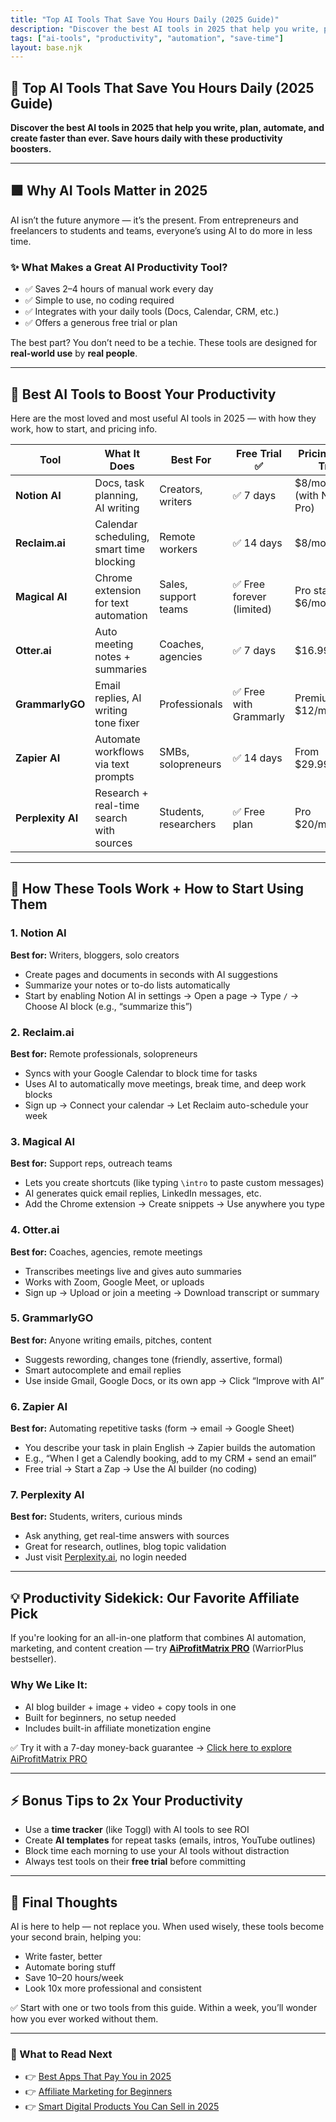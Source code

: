 ```yaml
---
title: "Top AI Tools That Save You Hours Daily (2025 Guide)"
description: "Discover the best AI tools in 2025 that help you write, plan, automate, and create faster than ever. Save hours daily with these productivity boosters."
tags: ["ai-tools", "productivity", "automation", "save-time"]
layout: base.njk
---
```


<article class="article-section">

## 🤖 Top AI Tools That Save You Hours Daily (2025 Guide)

**Discover the best AI tools in 2025 that help you write, plan, automate, and create faster than ever. Save hours daily with these productivity boosters.**

---

## 🟩 Why AI Tools Matter in 2025

AI isn’t the future anymore — it’s the present. From entrepreneurs and freelancers to students and teams, everyone’s using AI to do more in less time.

### ✨ What Makes a Great AI Productivity Tool?
- ✅ Saves 2–4 hours of manual work every day
- ✅ Simple to use, no coding required
- ✅ Integrates with your daily tools (Docs, Calendar, CRM, etc.)
- ✅ Offers a generous free trial or plan

The best part? You don’t need to be a techie. These tools are designed for **real-world use** by **real people**.

---

## 🧠 Best AI Tools to Boost Your Productivity

Here are the most loved and most useful AI tools in 2025 — with how they work, how to start, and pricing info.

| Tool        | What It Does                       | Best For              | Free Trial ✅ | Pricing After Trial | Rating |
| ----------- | ---------------------------------- | --------------------- | ------------- | -------------------- | ------- |
| **Notion AI**   | Docs, task planning, AI writing       | Creators, writers     | ✅ 7 days     | $8/month (with Notion Pro) | ⭐⭐⭐⭐☆ |
| **Reclaim.ai**  | Calendar scheduling, smart time blocking | Remote workers        | ✅ 14 days    | $8/month             | ⭐⭐⭐⭐☆ |
| **Magical AI**  | Chrome extension for text automation  | Sales, support teams  | ✅ Free forever (limited) | Pro starts $6/month | ⭐⭐⭐⭐ |
| **Otter.ai**    | Auto meeting notes + summaries        | Coaches, agencies     | ✅ 7 days     | $16.99/month         | ⭐⭐⭐⭐☆ |
| **GrammarlyGO** | Email replies, AI writing tone fixer  | Professionals         | ✅ Free with Grammarly | Premium $12/month     | ⭐⭐⭐⭐⭐ |
| **Zapier AI**   | Automate workflows via text prompts   | SMBs, solopreneurs    | ✅ 14 days    | From $29.99/month    | ⭐⭐⭐⭐ |
| **Perplexity AI** | Research + real-time search with sources | Students, researchers | ✅ Free plan | Pro $20/month        | ⭐⭐⭐⭐☆ |

---

## 🧪 How These Tools Work + How to Start Using Them

### 1. **Notion AI**  
**Best for:** Writers, bloggers, solo creators

- Create pages and documents in seconds with AI suggestions
- Summarize your notes or to-do lists automatically
- Start by enabling Notion AI in settings → Open a page → Type `/` → Choose AI block (e.g., “summarize this”)

### 2. **Reclaim.ai**  
**Best for:** Remote professionals, solopreneurs

- Syncs with your Google Calendar to block time for tasks
- Uses AI to automatically move meetings, break time, and deep work blocks
- Sign up → Connect your calendar → Let Reclaim auto-schedule your week

### 3. **Magical AI**  
**Best for:** Support reps, outreach teams

- Lets you create shortcuts (like typing `\intro` to paste custom messages)
- AI generates quick email replies, LinkedIn messages, etc.
- Add the Chrome extension → Create snippets → Use anywhere you type

### 4. **Otter.ai**  
**Best for:** Coaches, agencies, remote meetings

- Transcribes meetings live and gives auto summaries
- Works with Zoom, Google Meet, or uploads
- Sign up → Upload or join a meeting → Download transcript or summary

### 5. **GrammarlyGO**  
**Best for:** Anyone writing emails, pitches, content

- Suggests rewording, changes tone (friendly, assertive, formal)
- Smart autocomplete and email replies
- Use inside Gmail, Google Docs, or its own app → Click “Improve with AI”

### 6. **Zapier AI**  
**Best for:** Automating repetitive tasks (form → email → Google Sheet)

- You describe your task in plain English → Zapier builds the automation
- E.g., “When I get a Calendly booking, add to my CRM + send an email”
- Free trial → Start a Zap → Use the AI builder (no coding)

### 7. **Perplexity AI**  
**Best for:** Students, writers, curious minds

- Ask anything, get real-time answers with sources
- Great for research, outlines, blog topic validation
- Just visit [Perplexity.ai](https://www.perplexity.ai), no login needed

---

## 💡 Productivity Sidekick: Our Favorite Affiliate Pick

If you're looking for an all-in-one platform that combines AI automation, marketing, and content creation — try **[AiProfitMatrix PRO](#)** (WarriorPlus bestseller).

### Why We Like It:
- AI blog builder + image + video + copy tools in one
- Built for beginners, no setup needed
- Includes built-in affiliate monetization engine

✅ Try it with a 7-day money-back guarantee → [Click here to explore AiProfitMatrix PRO](#)

---

## ⚡ Bonus Tips to 2x Your Productivity

- Use a **time tracker** (like Toggl) with AI tools to see ROI
- Create **AI templates** for repeat tasks (emails, intros, YouTube outlines)
- Block time each morning to use your AI tools without distraction
- Always test tools on their **free trial** before committing

---

## 🧾 Final Thoughts

AI is here to help — not replace you. When used wisely, these tools become your second brain, helping you:

- Write faster, better
- Automate boring stuff
- Save 10–20 hours/week
- Look 10x more professional and consistent

✅ Start with one or two tools from this guide. Within a week, you’ll wonder how you ever worked without them.

---

### 📌 What to Read Next

- 👉 [Best Apps That Pay You in 2025](#)
- 👉 [Affiliate Marketing for Beginners](#)
- 👉 [Smart Digital Products You Can Sell in 2025](#)

</article>
